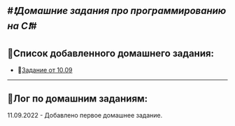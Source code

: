 #***:exclamation:Домашние задания про программированию на С:exclamation:***#
----
:thought_balloon:Список добавленного домашнего задания:
-----------

- :black_square_button:[Задание от 10.09](HW_10_09/ThreeInOne.c)


----
:speech_balloon:Лог по домашним заданиям:
-----------

11.09.2022 - Добавлено первое домашнее задание.